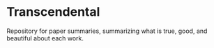 # Transcendental
Repository for paper summaries, summarizing what is true, good, and beautiful about each work.
